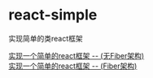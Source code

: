 # react-simple
实现简单的类react框架

[实现一个简单的react框架 -- (无Fiber架构)](https://juejin.cn/post/6914902070135488520)    
[实现一个简单的react框架 -- (Fiber架构)](https://juejin.cn/post/6916749313666187278)
